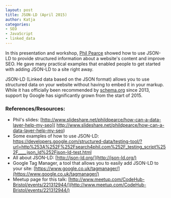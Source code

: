 ```yaml
---
layout: post
title: JSON-LD (April 2015)
author: Katja 
categories:
- SEO
- JavaScript
- linked_data
---
```


In this presentation and workshop, [Phil Pearce](https://twitter.com/philpearce) showed how to use JSON-LD to provide structured information about a website's content and improve SEO. He gave many practical examples that enabled people to get started with adding JSON-LD to a site right away.    

JSON-LD (Linked data based on the JSON format) allows you to use structured data on your website without having to embed it in your markup. While it has officially been recommended by [schema.org](http://schema.org) since 2013, support by Google has significantly grown from the start of 2015. 


### References/Resources:  
- Phil's slides: [http://www.slideshare.net/phildpearce/how-can-a-data-layer-help-my-seo](
http://www.slideshare.net/phildpearce/how-can-a-data-layer-help-my-seo)
- Some examples of how to use JSON-LD: 
https://developers.google.com/structured-data/testing-tool/?url=http%253A%252F%252Fsearch4phil.com%252F_testing_script%252F____json_ld%252Fjson-ld-test.html
- All about JSON-LD: [http://json-ld.org/](http://json-ld.org/)
- Google Tag Manager, a tool that allows you to easily add JSON-LD to your site: [https://www.google.co.uk/tagmanager/](https://www.google.co.uk/tagmanager/)
- Meetup page for this talk: [http://www.meetup.com/CodeHub-Bristol/events/221312944/](http://www.meetup.com/CodeHub-Bristol/events/221312944/)
<br />&nbsp;<br /> 
